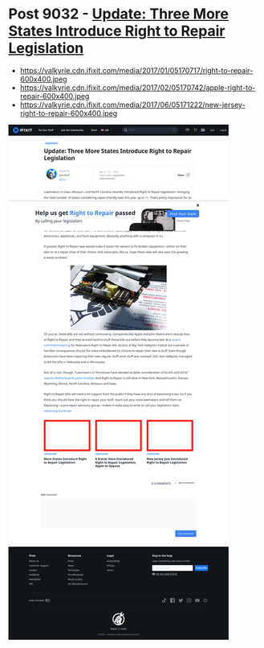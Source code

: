 # Post 9032 - [Update: Three More States Introduce Right to Repair Legislation](https://www.ifixit.com/News/9032/update-three-more-states-introduce-right-to-repair-legislation)

- https://valkyrie.cdn.ifixit.com/media/2017/01/05170717/right-to-repair-600x400.jpeg
- https://valkyrie.cdn.ifixit.com/media/2017/02/05170742/apple-right-to-repair-600x400.jpeg
- https://valkyrie.cdn.ifixit.com/media/2017/06/05171222/new-jersey-right-to-repair-600x400.jpeg

![screencap](screenshots/04fc0a97-a012-4950-b2c3-94cc78da56f2.png)

